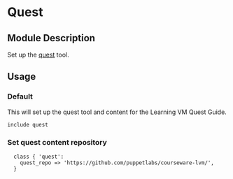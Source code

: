# Quest

## Module Description
Set up the [quest](https://github.com/puppetlabs/quest) tool.


## Usage

### Default

This will set up the quest tool and content for the Learning VM Quest Guide.

```
include quest
```

### Set quest content repository

```
  class { 'quest':
    quest_repo => 'https://github.com/puppetlabs/courseware-lvm/',
  }
```
